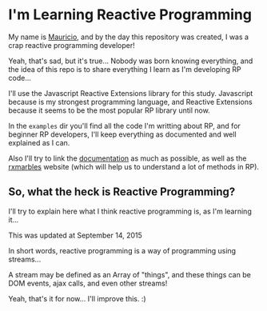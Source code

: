 # I'm Learning Reactive Programming

My name is [Mauricio](http://twitter.com/omauriciosoares), and by the day this repository was created, I was a crap reactive programming developer!

Yeah, that's sad, but it's true... Nobody was born knowing everything, and the idea of this repo is to share everything I learn as I'm developing RP code...

I'll use the Javascript Reactive Extensions library for this study. Javascript because is my strongest programming language, and Reactive Extensions because it seems to be the most popular RP library until now.

In the `examples` dir you'll find all the code I'm writting about RP, and for beginner RP developers, I'll keep everything as documented and well explained as I can.

Also I'll try to link the [documentation](https://github.com/Reactive-Extensions/RxJS/tree/master/doc) as much as possible, as well as the [rxmarbles](http://rxmarbles.com) website (which will help us to understand a lot of methods in RP).

## So, what the heck is Reactive Programming?

I'll try to explain here what I think reactive programming is, as I'm learning it...

This was updated at September 14, 2015

In short words, reactive programming is a way of programming using streams...

A stream may be defined as an Array of "things", and these things can be DOM events, ajax calls, and even other streams!

Yeah, that's it for now... I'll improve this. :)
